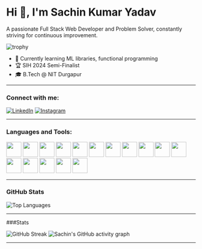 # Hi 👋, I'm Sachin Kumar Yadav

A passionate Full Stack Web Developer and Problem Solver, constantly striving for continuous improvement.


![trophy](https://github-profile-trophy.vercel.app/?username=sachinky09&theme=darkhub&title=Stars,Followers,Commits,Repositories,Experience)





- 🌱 Currently learning ML libraries, functional programming
- 🏆 SIH 2024 Semi-Finalist 
- 🎓 B.Tech @ NIT Durgapur

---

### Connect with me:
[![LinkedIn](https://img.shields.io/badge/LinkedIn-0077B5?style=flat&logo=linkedin&logoColor=white)](https://www.linkedin.com/in/sachin-kumar-yadav-10b3b8298/)
[![Instagram](https://img.shields.io/badge/Instagram-E4405F?style=flat&logo=instagram&logoColor=white)](https://www.instagram.com/s.achi.n__/)

---

### Languages and Tools:
<p>
  <img src="https://cdn.jsdelivr.net/gh/devicons/devicon/icons/c/c-original.svg" width="40"/>
  <img src="https://cdn.jsdelivr.net/gh/devicons/devicon/icons/cplusplus/cplusplus-original.svg" width="40"/>
  <img src="https://cdn.jsdelivr.net/gh/devicons/devicon/icons/python/python-original.svg" width="40"/>
  <img src="https://cdn.jsdelivr.net/gh/devicons/devicon/icons/javascript/javascript-original.svg" width="40"/>
  <img src="https://cdn.jsdelivr.net/gh/devicons/devicon/icons/typescript/typescript-original.svg" width="40"/>
  <img src="https://cdn.jsdelivr.net/gh/devicons/devicon/icons/react/react-original.svg" width="40"/>
  <img src="https://cdn.jsdelivr.net/gh/devicons/devicon/icons/nextjs/nextjs-original.svg" width="40"/>
  <img src="https://cdn.jsdelivr.net/gh/devicons/devicon/icons/nodejs/nodejs-original.svg" width="40"/>
  <img src="https://cdn.jsdelivr.net/gh/devicons/devicon/icons/express/express-original.svg" width="40"/>
  <img src="https://cdn.jsdelivr.net/gh/devicons/devicon/icons/mongodb/mongodb-original.svg" width="40"/>
  <img src="https://cdn.jsdelivr.net/gh/devicons/devicon/icons/go/go-original.svg" width="40"/>
  <img src="https://cdn.jsdelivr.net/gh/devicons/devicon/icons/git/git-original.svg" width="40"/>
  <img src="https://cdn.jsdelivr.net/gh/devicons/devicon/icons/supabase/supabase-original.svg" width="40"/>
  <img src="https://cdn.jsdelivr.net/gh/devicons/devicon/icons/haskell/haskell-original.svg" width="40"/>
  <img src="https://cdn.jsdelivr.net/gh/devicons/devicon/icons/linux/linux-original.svg" width="40"/>
  <img src="https://cdn.jsdelivr.net/gh/devicons/devicon/icons/postgresql/postgresql-original.svg" width="40"/>


</p>

---

### GitHub Stats
![Top Languages](https://github-readme-stats.vercel.app/api/top-langs/?username=sachinky09&layout=compact&theme=dark)

---

###Stats

![GitHub Streak](https://streak-stats.demolab.com?user=sachinky09&theme=dark&hide_border=true)
![Sachin's GitHub activity graph](https://github-readme-activity-graph.vercel.app/graph?username=sachinky09&theme=react-dark)

---
